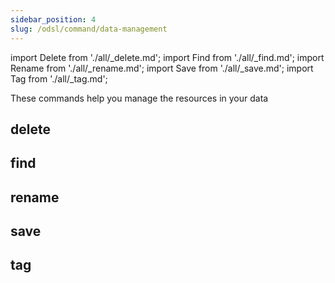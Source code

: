 ```yaml
---
sidebar_position: 4
slug: /odsl/command/data-management
---
```

import Delete from './all/_delete.md';
import Find from './all/_find.md';
import Rename from './all/_rename.md';
import Save from './all/_save.md';
import Tag from './all/_tag.md';

These commands help you manage the resources in your data

## delete
<Delete />

## find
<Find />

## rename
<Rename />

## save
<Save />

## tag
<Tag />